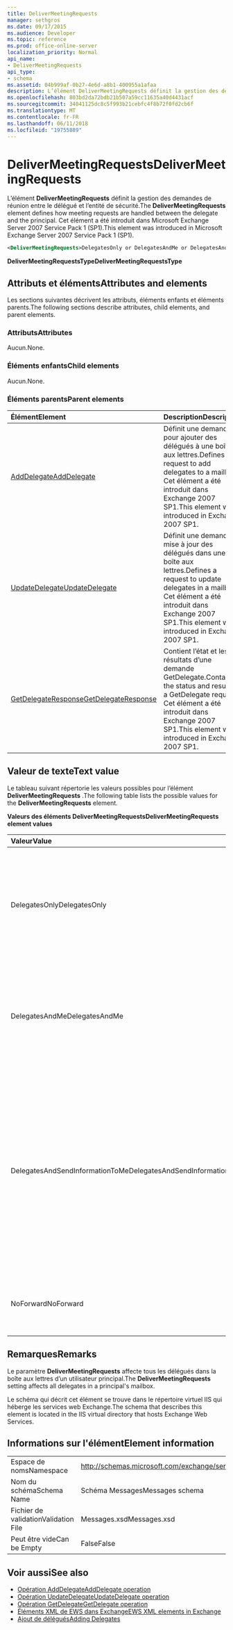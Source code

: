 ```yaml
---
title: DeliverMeetingRequests
manager: sethgros
ms.date: 09/17/2015
ms.audience: Developer
ms.topic: reference
ms.prod: office-online-server
localization_priority: Normal
api_name:
- DeliverMeetingRequests
api_type:
- schema
ms.assetid: 04b999af-0b27-4e6d-a8b1-400955a1afaa
description: L’élément DeliverMeetingRequests définit la gestion des demandes de réunion entre le délégué et l’entité de sécurité. Cet élément a été introduit dans Microsoft Exchange Server 2007 Service Pack 1 (SP1).
ms.openlocfilehash: 803bd2da72bdb21b507a59cc11635a40d4431acf
ms.sourcegitcommit: 34041125dc8c5f993b21cebfc4f8b72f0fd2cb6f
ms.translationtype: MT
ms.contentlocale: fr-FR
ms.lasthandoff: 06/11/2018
ms.locfileid: "19755889"
---
```

# <a name="delivermeetingrequests"></a><span data-ttu-id="300ec-104">DeliverMeetingRequests</span><span class="sxs-lookup"><span data-stu-id="300ec-104">DeliverMeetingRequests</span></span>

<span data-ttu-id="300ec-105">L’élément **DeliverMeetingRequests** définit la gestion des demandes de réunion entre le délégué et l’entité de sécurité.</span><span class="sxs-lookup"><span data-stu-id="300ec-105">The **DeliverMeetingRequests** element defines how meeting requests are handled between the delegate and the principal.</span></span> <span data-ttu-id="300ec-106">Cet élément a été introduit dans Microsoft Exchange Server 2007 Service Pack 1 (SP1).</span><span class="sxs-lookup"><span data-stu-id="300ec-106">This element was introduced in Microsoft Exchange Server 2007 Service Pack 1 (SP1).</span></span> 
  
```XML
<DeliverMeetingRequests>DelegatesOnly or DelegatesAndMe or DelegatesAndSendInformationToMe or NoForward</DeliverMeetingRequests>
```

 <span data-ttu-id="300ec-107">**DeliverMeetingRequestsType**</span><span class="sxs-lookup"><span data-stu-id="300ec-107">**DeliverMeetingRequestsType**</span></span>
## <a name="attributes-and-elements"></a><span data-ttu-id="300ec-108">Attributs et éléments</span><span class="sxs-lookup"><span data-stu-id="300ec-108">Attributes and elements</span></span>

<span data-ttu-id="300ec-109">Les sections suivantes décrivent les attributs, éléments enfants et éléments parents.</span><span class="sxs-lookup"><span data-stu-id="300ec-109">The following sections describe attributes, child elements, and parent elements.</span></span>
  
### <a name="attributes"></a><span data-ttu-id="300ec-110">Attributs</span><span class="sxs-lookup"><span data-stu-id="300ec-110">Attributes</span></span>

<span data-ttu-id="300ec-111">Aucun.</span><span class="sxs-lookup"><span data-stu-id="300ec-111">None.</span></span>
  
### <a name="child-elements"></a><span data-ttu-id="300ec-112">Éléments enfants</span><span class="sxs-lookup"><span data-stu-id="300ec-112">Child elements</span></span>

<span data-ttu-id="300ec-113">Aucun.</span><span class="sxs-lookup"><span data-stu-id="300ec-113">None.</span></span>
  
### <a name="parent-elements"></a><span data-ttu-id="300ec-114">Éléments parents</span><span class="sxs-lookup"><span data-stu-id="300ec-114">Parent elements</span></span>

|<span data-ttu-id="300ec-115">**Élément**</span><span class="sxs-lookup"><span data-stu-id="300ec-115">**Element**</span></span>|<span data-ttu-id="300ec-116">**Description**</span><span class="sxs-lookup"><span data-stu-id="300ec-116">**Description**</span></span>|
|:-----|:-----|
|[<span data-ttu-id="300ec-117">AddDelegate</span><span class="sxs-lookup"><span data-stu-id="300ec-117">AddDelegate</span></span>](adddelegate.md) <br/> |<span data-ttu-id="300ec-118">Définit une demande pour ajouter des délégués à une boîte aux lettres.</span><span class="sxs-lookup"><span data-stu-id="300ec-118">Defines a request to add delegates to a mailbox.</span></span> <span data-ttu-id="300ec-119">Cet élément a été introduit dans Exchange 2007 SP1.</span><span class="sxs-lookup"><span data-stu-id="300ec-119">This element was introduced in Exchange 2007 SP1.</span></span>  <br/> |
|[<span data-ttu-id="300ec-120">UpdateDelegate</span><span class="sxs-lookup"><span data-stu-id="300ec-120">UpdateDelegate</span></span>](updatedelegate.md) <br/> |<span data-ttu-id="300ec-121">Définit une demande de mise à jour des délégués dans une boîte aux lettres.</span><span class="sxs-lookup"><span data-stu-id="300ec-121">Defines a request to update delegates in a mailbox.</span></span> <span data-ttu-id="300ec-122">Cet élément a été introduit dans Exchange 2007 SP1.</span><span class="sxs-lookup"><span data-stu-id="300ec-122">This element was introduced in Exchange 2007 SP1.</span></span>  <br/> |
|[<span data-ttu-id="300ec-123">GetDelegateResponse</span><span class="sxs-lookup"><span data-stu-id="300ec-123">GetDelegateResponse</span></span>](getdelegateresponse.md) <br/> |<span data-ttu-id="300ec-124">Contient l’état et les résultats d’une demande GetDelegate.</span><span class="sxs-lookup"><span data-stu-id="300ec-124">Contains the status and result of a GetDelegate request.</span></span> <span data-ttu-id="300ec-125">Cet élément a été introduit dans Exchange 2007 SP1.</span><span class="sxs-lookup"><span data-stu-id="300ec-125">This element was introduced in Exchange 2007 SP1.</span></span>  <br/> |
   
## <a name="text-value"></a><span data-ttu-id="300ec-126">Valeur de texte</span><span class="sxs-lookup"><span data-stu-id="300ec-126">Text value</span></span>

<span data-ttu-id="300ec-127">Le tableau suivant répertorie les valeurs possibles pour l’élément **DeliverMeetingRequests** .</span><span class="sxs-lookup"><span data-stu-id="300ec-127">The following table lists the possible values for the **DeliverMeetingRequests** element.</span></span> 
  
<span data-ttu-id="300ec-128">**Valeurs des éléments DeliverMeetingRequests**</span><span class="sxs-lookup"><span data-stu-id="300ec-128">**DeliverMeetingRequests element values**</span></span>

|<span data-ttu-id="300ec-129">**Valeur**</span><span class="sxs-lookup"><span data-stu-id="300ec-129">**Value**</span></span>|<span data-ttu-id="300ec-130">**Description**</span><span class="sxs-lookup"><span data-stu-id="300ec-130">**Description**</span></span>|
|:-----|:-----|
|<span data-ttu-id="300ec-131">DelegatesOnly</span><span class="sxs-lookup"><span data-stu-id="300ec-131">DelegatesOnly</span></span>  <br/> |<span data-ttu-id="300ec-132">Demandes de réunion sont transmises au délégué et déplacés vers le dossier éléments supprimés dans la boîte aux lettres de l’entité de sécurité.</span><span class="sxs-lookup"><span data-stu-id="300ec-132">Meeting requests are forwarded to the delegate and moved to the Deleted Items folder in the principal's mailbox.</span></span>  <br/> |
|<span data-ttu-id="300ec-133">DelegatesAndMe</span><span class="sxs-lookup"><span data-stu-id="300ec-133">DelegatesAndMe</span></span>  <br/> |<span data-ttu-id="300ec-134">Demandes de réunion sont transférés vers le délégué et restent dans le dossier boîte de réception dans la boîte aux lettres de l’entité de sécurité.</span><span class="sxs-lookup"><span data-stu-id="300ec-134">Meeting requests are forwarded to the delegate and remain in the Inbox folder in the principal's mailbox.</span></span>  <br/> |
|<span data-ttu-id="300ec-135">DelegatesAndSendInformationToMe</span><span class="sxs-lookup"><span data-stu-id="300ec-135">DelegatesAndSendInformationToMe</span></span>  <br/> |<span data-ttu-id="300ec-136">Demandes de réunion sont transférés vers le délégué et restent dans le dossier boîte de réception dans la boîte aux lettres de l’entité de sécurité, mais les boutons Accepter, provisoire et refuser n’apparaissent pas dans le volet de lecture de Microsoft Office Outlook.</span><span class="sxs-lookup"><span data-stu-id="300ec-136">Meeting requests are forwarded to the delegate and remain in the Inbox folder in the principal's mailbox, but the Accept, Tentative, and Decline buttons do not appear in the Microsoft Office Outlook reading pane.</span></span>  <br/> |
|<span data-ttu-id="300ec-137">NoForward</span><span class="sxs-lookup"><span data-stu-id="300ec-137">NoForward</span></span>  <br/> |<span data-ttu-id="300ec-138">Demandes de réunion ne sont pas transférés vers le délégué.</span><span class="sxs-lookup"><span data-stu-id="300ec-138">Meeting requests are not forwarded to the delegate.</span></span>  <br/> |
   
## <a name="remarks"></a><span data-ttu-id="300ec-139">Remarques</span><span class="sxs-lookup"><span data-stu-id="300ec-139">Remarks</span></span>

<span data-ttu-id="300ec-140">Le paramètre **DeliverMeetingRequests** affecte tous les délégués dans la boîte aux lettres d’un utilisateur principal.</span><span class="sxs-lookup"><span data-stu-id="300ec-140">The **DeliverMeetingRequests** setting affects all delegates in a principal's mailbox.</span></span> 
  
<span data-ttu-id="300ec-141">Le schéma qui décrit cet élément se trouve dans le répertoire virtuel IIS qui héberge les services web Exchange.</span><span class="sxs-lookup"><span data-stu-id="300ec-141">The schema that describes this element is located in the IIS virtual directory that hosts Exchange Web Services.</span></span>
  
## <a name="element-information"></a><span data-ttu-id="300ec-142">Informations sur l'élément</span><span class="sxs-lookup"><span data-stu-id="300ec-142">Element information</span></span>

|||
|:-----|:-----|
|<span data-ttu-id="300ec-143">Espace de noms</span><span class="sxs-lookup"><span data-stu-id="300ec-143">Namespace</span></span>  <br/> |http://schemas.microsoft.com/exchange/services/2006/messages  <br/> |
|<span data-ttu-id="300ec-144">Nom du schéma</span><span class="sxs-lookup"><span data-stu-id="300ec-144">Schema Name</span></span>  <br/> |<span data-ttu-id="300ec-145">Schéma Messages</span><span class="sxs-lookup"><span data-stu-id="300ec-145">Messages schema</span></span>  <br/> |
|<span data-ttu-id="300ec-146">Fichier de validation</span><span class="sxs-lookup"><span data-stu-id="300ec-146">Validation File</span></span>  <br/> |<span data-ttu-id="300ec-147">Messages.xsd</span><span class="sxs-lookup"><span data-stu-id="300ec-147">Messages.xsd</span></span>  <br/> |
|<span data-ttu-id="300ec-148">Peut être vide</span><span class="sxs-lookup"><span data-stu-id="300ec-148">Can be Empty</span></span>  <br/> |<span data-ttu-id="300ec-149">False</span><span class="sxs-lookup"><span data-stu-id="300ec-149">False</span></span>  <br/> |
   
## <a name="see-also"></a><span data-ttu-id="300ec-150">Voir aussi</span><span class="sxs-lookup"><span data-stu-id="300ec-150">See also</span></span>

- [<span data-ttu-id="300ec-151">Opération AddDelegate</span><span class="sxs-lookup"><span data-stu-id="300ec-151">AddDelegate operation</span></span>](adddelegate-operation.md)  
- [<span data-ttu-id="300ec-152">Opération UpdateDelegate</span><span class="sxs-lookup"><span data-stu-id="300ec-152">UpdateDelegate operation</span></span>](updatedelegate-operation.md)  
- [<span data-ttu-id="300ec-153">Opération GetDelegate</span><span class="sxs-lookup"><span data-stu-id="300ec-153">GetDelegate operation</span></span>](getdelegate-operation.md)
- [<span data-ttu-id="300ec-154">Éléments XML de EWS dans Exchange</span><span class="sxs-lookup"><span data-stu-id="300ec-154">EWS XML elements in Exchange</span></span>](ews-xml-elements-in-exchange.md)
- [<span data-ttu-id="300ec-155">Ajout de délégués</span><span class="sxs-lookup"><span data-stu-id="300ec-155">Adding Delegates</span></span>](http://msdn.microsoft.com/library/3a744150-66a3-4a13-9433-793603ba5038%28Office.15%29.aspx)

